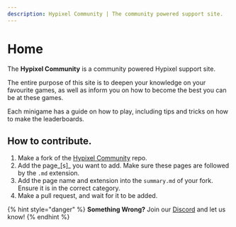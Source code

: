 ```yaml
---
description: Hypixel Community | The community powered support site.
---
```


# Home

The **Hypixel Community** is a community powered Hypixel support site. 

The entire purpose of this site is to deepen your knowledge on your favourite games, as well as inform you on how to become the best you can be at these games.

Each minigame has a guide on how to play, including tips and tricks on how to make the leaderboards.

## How to contribute.

1. Make a fork of the [Hypixel Community](https://github.com/AdxmGG/HypixelCommunity) repo.
2. Add the page_\[s\]_ you want to add. Make sure these pages are followed by the `.md` extension.
3. Add the page name and extension into the `summary.md` of your fork. Ensure it is in the correct category.
4. Make a pull request, and wait for it to be added.

{% hint style="danger" %}
**Something Wrong?** Join our [Discord](https://discord.gg/4mU4WVv22Z) and let us know!
{% endhint %}

